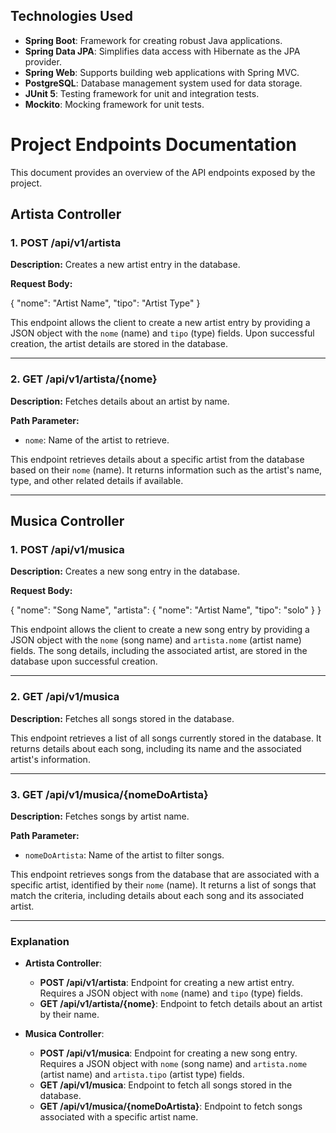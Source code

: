 ## Technologies Used

- **Spring Boot**: Framework for creating robust Java applications.
- **Spring Data JPA**: Simplifies data access with Hibernate as the JPA provider.
- **Spring Web**: Supports building web applications with Spring MVC.
- **PostgreSQL**: Database management system used for data storage.
- **JUnit 5**: Testing framework for unit and integration tests.
- **Mockito**: Mocking framework for unit tests.

# Project Endpoints Documentation

This document provides an overview of the API endpoints exposed by the project.

## Artista Controller

### 1. POST /api/v1/artista

**Description:** Creates a new artist entry in the database.

**Request Body:**

{
"nome": "Artist Name",
"tipo": "Artist Type"
}


This endpoint allows the client to create a new artist entry by providing a JSON object with the `nome` (name) and `tipo` (type) fields. Upon successful creation, the artist details are stored in the database.

---

### 2. GET /api/v1/artista/{nome}

**Description:** Fetches details about an artist by name.

**Path Parameter:**
- `nome`: Name of the artist to retrieve.

This endpoint retrieves details about a specific artist from the database based on their `nome` (name). It returns information such as the artist's name, type, and other related details if available.

---

## Musica Controller

### 1. POST /api/v1/musica

**Description:** Creates a new song entry in the database.

**Request Body:**

{
    "nome": "Song Name",
    "artista": {
        "nome": "Artist Name",
        "tipo": "solo"
    }
}

This endpoint allows the client to create a new song entry by providing a JSON object with the `nome` (song name) and `artista.nome` (artist name) fields. The song details, including the associated artist, are stored in the database upon successful creation.

---

### 2. GET /api/v1/musica

**Description:** Fetches all songs stored in the database.

This endpoint retrieves a list of all songs currently stored in the database. It returns details about each song, including its name and the associated artist's information.

---

### 3. GET /api/v1/musica/{nomeDoArtista}

**Description:** Fetches songs by artist name.

**Path Parameter:**
- `nomeDoArtista`: Name of the artist to filter songs.

This endpoint retrieves songs from the database that are associated with a specific artist, identified by their `nome` (name). It returns a list of songs that match the criteria, including details about each song and its associated artist.

---

### Explanation

- **Artista Controller**:
  - **POST /api/v1/artista**: Endpoint for creating a new artist entry. Requires a JSON object with `nome` (name) and `tipo` (type) fields.
  - **GET /api/v1/artista/{nome}**: Endpoint to fetch details about an artist by their name.

- **Musica Controller**:
  - **POST /api/v1/musica**: Endpoint for creating a new song entry. Requires a JSON object with `nome` (song name) and `artista.nome` (artist name) and `artista.tipo` (artist type) fields.
  - **GET /api/v1/musica**: Endpoint to fetch all songs stored in the database.
  - **GET /api/v1/musica/{nomeDoArtista}**: Endpoint to fetch songs associated with a specific artist name.
